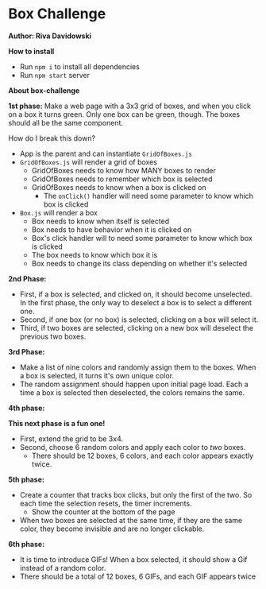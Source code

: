 # Box Challenge

**Author: Riva Davidowski**

**How to install**

- Run `npm i` to install all dependencies
- Run `npm start` server

**About box-challenge**

**1st phase:**
 Make a web page with a 3x3 grid of boxes, and when you click on a box it turns green. Only one box can be green, though. The boxes should all be the same component.

How do I break this down?

- App is the parent and can instantiate `GridOfBoxes.js`
- `GridOfBoxes.js` will render a grid of boxes
  - GridOfBoxes needs to know how MANY boxes to render
  - GridOfBoxes needs to remember which box is selected
  - GridOfBoxes needs to know when a box is clicked on
    - The `onClick()` handler will need some parameter to know which box is clicked
- `Box.js` will render a box
  - Box needs to know when itself is selected
  - Box needs to have behavior when it is clicked on
  - Box's click handler will to need some parameter to know which box is clicked 
  - The box needs to know which box it is
  - Box needs to change its class depending on whether it's selected

**2nd Phase:**

- First, if a box is selected, and clicked on, it should become unselected. In the first phase, the only way to deselect a box is to select a different one.
- Second, if one box (or no box) is selected, clicking on a box will select it.
- Third, if two boxes are selected, clicking on a new box will deselect the previous two boxes.

**3rd Phase:**

  - Make a list of nine colors and randomly assign them to the boxes. When a box is selected, it turns it's own unique color.
  - The random assignment should happen upon initial page load. Each a time a box is selected then deselected, the colors remains the same.

**4th phase:**

**This next phase is a fun one!**

- First, extend the grid to be 3x4. 
- Second, choose 6 random colors and apply each color to *two* boxes. 
  - There should be 12 boxes, 6 colors, and each color appears exactly twice.

**5th phase:**

- Create a counter that tracks box clicks, but only the first of the two. So each time the selection resets, the timer increments.
  - Show the counter at the bottom of the page
- When two boxes are selected at the same time, if they are the same color, they become invisible and are no longer clickable.

**6th phase:**

- It is time to introduce GIFs! When a box selected, it should show a Gif instead of a random color.
- There should be a total of 12 boxes, 6 GIFs, and each GIF appears twice
